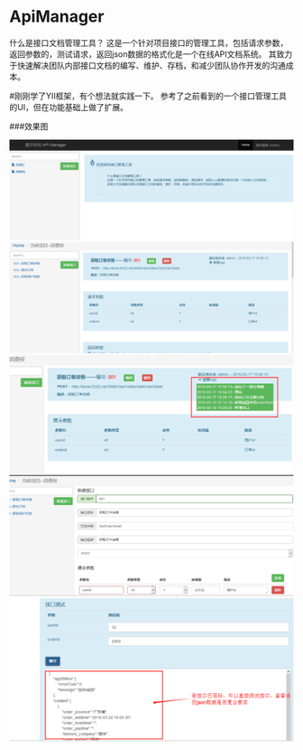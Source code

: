 # ApiManager
什么是接口文档管理工具？
这是一个针对项目接口的管理工具，包括请求参数，返回参数的，测试请求，返回json数据的格式化是一个在线API文档系统。
其致力于快速解决团队内部接口文档的编写、维护、存档，和减少团队协作开发的沟通成本。

#刚刚学了YII框架，有个想法就实践一下。
参考了之前看到的一个接口管理工具的UI，但在功能基础上做了扩展。

###效果图

![res1](/img/aaa.png)
![res2](/img/bbb.png)
![res3](/img/ccc.png)
![res4](/img/ddd.png)
![res5](/img/eee.png)
